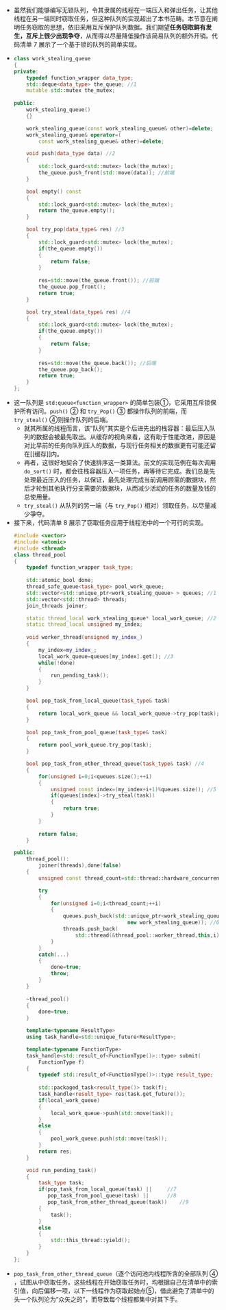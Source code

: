 - 虽然我们能够编写无锁队列，令其隶属的线程在一端压入和弹出任务，让其他线程在另一端同时窃取任务，但这种队列的实现超出了本书范畴。本节意在阐明任务窃取的思想，依旧采用互斥保护队列数据。我们期望**任务窃取鲜有发生，互斥上很少出现争夺**，从而得以尽量降低操作该简易队列的额外开销。代码清单 7 展示了一个基于锁的队列的简单实现。
- ```cpp
  class work_stealing_queue
  {
  private:
      typedef function_wrapper data_type;
      std::deque<data_type> the_queue; //1
      mutable std::mutex the_mutex;
      
  public:
      work_stealing_queue()
      {}
  
      work_stealing_queue(const work_stealing_queue& other)=delete;
      work_stealing_queue& operator=(
          const work_stealing_queue& other)=delete;
  
      void push(data_type data) //2
      {
          std::lock_guard<std::mutex> lock(the_mutex);
          the_queue.push_front(std::move(data)); //前端
      }
  
      bool empty() const
      {
          std::lock_guard<std::mutex> lock(the_mutex);
          return the_queue.empty();
      }
  
      bool try_pop(data_type& res) //3
      {
          std::lock_guard<std::mutex> lock(the_mutex);
          if(the_queue.empty())
          {
              return false;
          }
          
          res=std::move(the_queue.front()); //前端
          the_queue.pop_front();
          return true;
      }
  
      bool try_steal(data_type& res) //4
      {
          std::lock_guard<std::mutex> lock(the_mutex); 
          if(the_queue.empty())
          {
              return false;
          }
          
          res=std::move(the_queue.back()); //后端
          the_queue.pop_back();
          return true;
      }
  };
  
  ```
- 这一队列是 `std:queue<function_wrapper>` 的简单包装①，它采用互斥锁保护所有访问。`push()` ② 和 `try_Pop()` ③ 都操作队列的前端，而 `try_steal()` ④则操作队列的后端。
	- 就其所属的线程而言，该“队列”其实是个后进先出的栈容器：最后压入队列的数据会被最先取出。从缓存的视角来看，这有助于性能改进，原因是对比早前的任务向队列压人的数据，与现行任务相关的数据更有可能还留在[[缓存]]内。
	- 再者，这很好地契合了快速排序这一类算法。前文的实现范例在每次调用 `do_sort()` 时，都会往栈容器压入一项任务，再等待它完成。我们总是先处理最近压入的任务，以保证，最先处理完成当前调用顾需的數据块，然后才轮到其他执行分支需要的数据块，从而减少活动的任务的数量及钱的总使用量。
	- `try_steal()` 从队列的另一端（与 `try_Pop()` 相对）领取任务，以尽量减少爭夺。
- 接下来，代码清单 8 展示了窃取任务应用于线程池中的一个可行的实现。
  ```cpp
  #include <vector>
  #include <atomic>
  #include <thread>
  class thread_pool
  {
      typedef function_wrapper task_type;
      
      std::atomic_bool done;
      thread_safe_queue<task_type> pool_work_queue;
      std::vector<std::unique_ptr<work_stealing_queue> > queues; //1
      std::vector<std::thread> threads;
      join_threads joiner;
  
      static thread_local work_stealing_queue* local_work_queue; //2
      static thread_local unsigned my_index;
     
      void worker_thread(unsigned my_index_)
      {
          my_index=my_index_;
          local_work_queue=queues[my_index].get(); //3
          while(!done)
          {
              run_pending_task();
          }
      }
  
      bool pop_task_from_local_queue(task_type& task)
      {
          return local_work_queue && local_work_queue->try_pop(task);
      }
  
      bool pop_task_from_pool_queue(task_type& task)
      {
          return pool_work_queue.try_pop(task);
      }
  
      bool pop_task_from_other_thread_queue(task_type& task) //4
      {
          for(unsigned i=0;i<queues.size();++i)
          {
              unsigned const index=(my_index+i+1)%queues.size(); //5
              if(queues[index]->try_steal(task))
              {
                  return true;
              }
          }
          
          return false;
      }
  
  public:
      thread_pool():
          joiner(threads),done(false)
      {
          unsigned const thread_count=std::thread::hardware_concurrency();
  
          try
          {
              for(unsigned i=0;i<thread_count;++i)
              {
                  queues.push_back(std::unique_ptr<work_stealing_queue>(
                                       new work_stealing_queue)); //6 线程池统一创建并分配local队列
                  threads.push_back(
                      std::thread(&thread_pool::worker_thread,this,i));
              }
          }
          catch(...)
          {
              done=true;
              throw;
          }
      }
      
      ~thread_pool()
      {
          done=true;
      }
  
      template<typename ResultType>
      using task_handle=std::unique_future<ResultType>;
  
      template<typename FunctionType>
      task_handle<std::result_of<FunctionType()>::type> submit(
          FunctionType f)
      {
          typedef std::result_of<FunctionType()>::type result_type;
          
          std::packaged_task<result_type()> task(f);
          task_handle<result_type> res(task.get_future());
          if(local_work_queue)
          {
              local_work_queue->push(std::move(task));
          }
          else
          {
              pool_work_queue.push(std::move(task));
          }
          return res;
      }
  
      void run_pending_task()
      {
          task_type task;
          if(pop_task_from_local_queue(task) ||		//7
             pop_task_from_pool_queue(task) || 		//8
             pop_task_from_other_thread_queue(task)) 	//9
          {
              task();
          }
          else
          {
              std::this_thread::yield();
          }
      }
  };
  ```
- `pop_task_from_other_thread_queue`（逐个访问池内线程所含的全部队列 ④ ，试图从中窃取任务。这些线程在开始窃取任务时，均根据自己在清单中的索引值，向后偏移一项，以下一线程作为窃取起始点⑤，借此避免了清单中的头一个队列沦为“众矢之的”，而导致每个线程都集中对其下手。